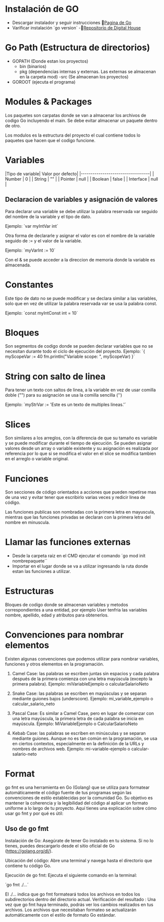 # Instalación de GO

- Descargar instalador y seguir instrucciones
🔗[Pagina de Go](https://go.dev/dl/)
- Varificar instalación ´go version´
-🔗[Repositorio de Digital House](https://github.com/digitalhouse-content/go-fundamentals-bases/blob/main/functions/function/factory.go)

# Go Path (Estructura de directorios)

- GOPATH (Donde estan los proyectos)
  - bin (binarios)
  - pkg (dependencias internas y externas. Las externas se almacenan en la carpeta mod)
  -src (Se almacenan los proyectos)
- GOROOT (ejecuta el programa)

# Modules & Packages

Los paquetes son carpatas donde se van a almacenar los archivos de codigo Go incluyendo el main. Se debe evitar almacenar un paquete dentro de otro.

Los modulos es la estructura del proyecto el cual contiene todos lo paquetes que hacen que el codigo funcione.

# Variables

|Tipo de variable| Valor por defecto|
|-----------------------------------|
| Number         |        0         |
| String         |        ""        |
| Pointer        |        null      |
| Boolean        |        false     |
| Interface      |        null      |

## Declaracion de variables y asignación de valores

Para declarar una variable se debe utilizar la palabra reservada var seguido del nombre de la variable y el tipo de dato.

Ejemplo: ´var myIntVar int´

Otra forma de declararle y asignar el valor es con el nombre de la variable seguido de := y el valor de la variable.

Ejemplo: ´myVarInt := 10´

Con el & se puede acceder a la direccion de memoria donde la variable es almacenada.

# Constantes

Este tipo de dato no se puede modificar y se declara similar a las variables, solo que en vez de utilizar la palabra reservada var se usa la palabra const.

Ejemplo: ´const myIntConst int = 10´

# Bloques

Son segmentos de codigo donde se pueden declarar variables que no se necesitan durante todo el ciclo de ejecución del proyecto.
Ejemplo: ´{
  myScopeVar := 40
  fm.println("Variable scope: ", myScopeVar)
}´

# String con salto de linea

Para tener un texto con saltos de linea, a la variable en vez de usar comilla doble ("") para su asignación se usa la comilla sencilla ('')

Ejemplo: ´myStrVar := 'Este es un texto de
multiples lineas.'´

# Slices
Son similares a los arreglos, con la diferencia de que su tamaño es variable y se puede modificar durante el tiempo de ejecución. Se pueden asignar valores desde un array o variable existente y su asignación es realizada por referencia por lo que si se modifica el valor en el slice se modifica tambien en el arreglo o variable original.

# Funciones

Son secciones de código orientados a acciones que pueden repetirse mas de una vez y evitar tener que escribirlo varias veces y redicir linea de código.

Las funciones publicas son nombradas con la primera letra en mayuscula, mientras que las funciones privadas se declaran con la primera letra del nombre en minuscula.

# Llamar las funciones externas

- Desde la carpeta raiz en el CMD ejecutar el comando ´go mod init nombrepaquete´´
- Importar en el lugar donde se va a utilizar ingresando la ruta donde estan las funciones a utilizar.

# Estructuras

Bloques de codigo donde se almacenan variables y metodos correspondientes a una entidad, por ejemplo User tenfria las variables nombre, apellido, edad y atributos para obtenerlos.

# Convenciones para nombrar elementos

Existen algunas convenciones que podemos utilizar para nombrar variables, funciones y otros elementos en la programación.

1. Camel Case: las palabras se escriben juntas sin espacios y cada palabra después de la primera comienza con una letra mayúscula (excepto la primera palabra).
Ejemplo: miVariableEjemplo o calcularSalarioNeto

2. Snake Case: las palabras se escriben en mayúsculas y se separan mediante guiones bajos (underscore).
Ejemplo: mi_variable_ejemplo o calcular_salario_neto

3. Pascal Case: Es similar a Camel Case, pero en lugar de comenzar con una letra mayúscula, la primera letra de cada palabra se inicia en mayúscula.
Ejemplo: MiVariableEjemplo o CalcularSalarioNeto

4. Kebab Case:
las palabras se escriben en minúsculas y se separan mediante guiones. Aunque no es tan común en la programación, se usa en ciertos contextos, especialmente en la definición de la URLs y nombres de archivos web.
Ejemplo:
mi-variable-ejemplo o calcular-salario-neto


# Format

go fmt es una herramienta en Go (Golang) que se utiliza para formatear automáticamente el código fuente de tus programas según las convenciones de estilo establecidas por la comunidad Go. Su objetivo es mantener la coherencia y la legibilidad del código al aplicar un formato uniforme a lo largo de tu proyecto. Aquí tienes una explicación sobre cómo usar go fmt y por qué es útil:

## Uso de go fmt

Instalación de Go: Asegúrate de tener Go instalado en tu sistema. Si no lo tienes, puedes descargarlo desde el sitio oficial de Go (https://golang.org/dl/).

Ubicación del código: Abre una terminal y navega hasta el directorio que contiene tu código Go.

Ejecución de go fmt: Ejecuta el siguiente comando en la terminal:

´go fmt ./...´

El ./... indica que go fmt formateará todos los archivos en todos los subdirectorios dentro del directorio actual.
Verificación del resultado
: Una vez que
go fmt
haya terminado, podrás ver los cambios realizados en tus archivos. Los archivos que necesitaban formateo se actualizarán automáticamente con el estilo de formato Go estándar.